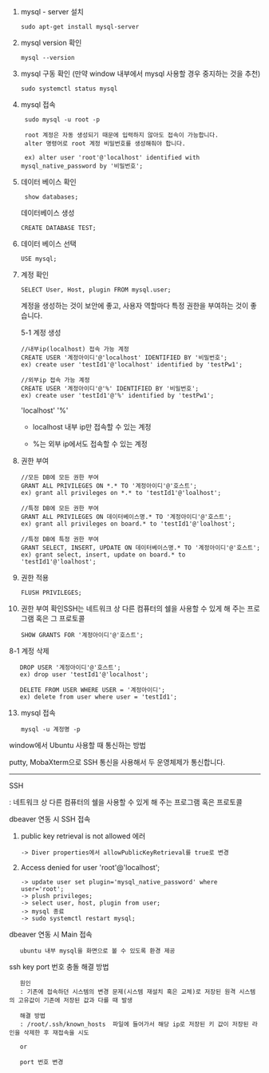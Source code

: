 
1. mysql - server 설치

       sudo apt-get install mysql-server

2. mysql version 확인

       mysql --version
   
3. mysql 구동 확인 (만약 window 내부에서 mysql 사용할 경우 중지하는 것을 추천)

       sudo systemctl status mysql

4. mysql 접속

        sudo mysql -u root -p

        root 계정은 자동 생성되기 때문에 입력하지 않아도 접속이 가능합니다.
        alter 명령어로 root 계정 비밀번호를 생성해줘야 합니다.

        ex) alter user 'root'@'localhost' identified with mysql_native_password by '비밀번호';
   
6. 데이터 베이스 확인 

        show databases;

     데이터베이스 생성

       CREATE DATABASE TEST;

8. 데이터 베이스 선택

       USE mysql;

9. 계정 확인

       SELECT User, Host, plugin FROM mysql.user;

   계정을 생성하는 것이 보안에 좋고, 사용자 역할마다 특정 권한을 부여하는 것이 좋습니다.

   5-1 계정 생성

       //내부ip(localhost) 접속 가능 계정
       CREATE USER '계정아이디'@'localhost' IDENTIFIED BY '비밀번호';
       ex) create user 'testId1'@'localhost' identified by 'testPw1';

       //외부ip 접속 가능 계정
       CREATE USER '계정아이디'@'%' IDENTIFIED BY '비밀번호';
       ex) create user 'testId1'@'%' identified by 'testPw1';

     'localhost' '%'
     + localhost 내부 ip만 접속할 수 있는 계정
     
     + %는 외부 ip에서도 접속할 수 있는 계정  


10. 권한 부여

        //모든 DB에 모든 권한 부여
        GRANT ALL PRIVILEGES ON *.* TO '계정아이디'@'호스트';
        ex) grant all privileges on *.* to 'testId1'@'loalhost';

        //특정 DB에 모든 권한 부여
        GRANT ALL PRIVILEGES ON 데이터베이스명.* TO '계정아이디'@'호스트';
        ex) grant all privileges on board.* to 'testId1'@'loalhost';

        //특정 DB에 특정 권한 부여
        GRANT SELECT, INSERT, UPDATE ON 데이터베이스명.* TO '계정아이디'@'호스트';
        ex) grant select, insert, update on board.* to 'testId1'@'loalhost';

11. 권한 적용

        FLUSH PRIVILEGES;

12. 권한 부여 확인SSH는 네트워크 상 다른 컴퓨터의 쉘을 사용할 수 있게 해 주는 프로그램 혹은 그 프로토콜

        SHOW GRANTS FOR '계정아이디'@'호스트';

   8-1 계정 삭제

       DROP USER '계정아이디'@'호스트';
       ex) drop user 'testId1'@'localhost';

       DELETE FROM USER WHERE USER = '계정아이디';
       ex) delete from user where user = 'testId1';

13. mysql 접속

        mysql -u 계정명 -p


window에서 Ubuntu 사용할 때 통신하는 방법

putty, MobaXterm으로 SSH 통신을 사용해서 두 운영체제가 통신합니다.

----

SSH

: 네트워크 상 다른 컴퓨터의 쉘을 사용할 수 있게 해 주는 프로그램 혹은 프로토콜


dbeaver 연동 시 SSH 접속 

1. public key retrieval is not allowed 에러

       -> Diver properties에서 allowPublicKeyRetrieval를 true로 변경

2. Access denied for user 'root'@'localhost';

       -> update user set plugin='mysql_native_password' where user='root';
       -> plush privileges;
       -> select user, host, plugin from user;
       -> mysql 종료
       -> sudo systemctl restart mysql;


dbeaver 연동 시 Main 접속

       ubuntu 내부 mysql을 화면으로 볼 수 있도록 환경 제공


ssh key port 번호 충돌 해결 방법
       
       원인
       : 기존에 접속하던 시스템의 변경 문제(시스템 재설치 혹은 교체)로 저장된 원격 시스템의 고유값이 기존에 저장된 값과 다를 때 발생

       해결 방법
       : /root/.ssh/known_hosts  파일에 들어가서 해당 ip로 저장된 키 값이 저장된 라인을 삭제한 후 재접속을 시도

       or

       port 번호 변경

